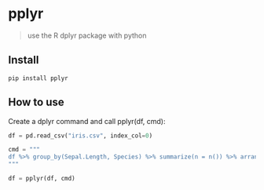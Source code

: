 <!--

#################################################
### THIS FILE WAS AUTOGENERATED! DO NOT EDIT! ###
#################################################
# file to edit: index.ipynb
# command to build the docs after a change: nbdev_build_docs

-->

# pplyr

> use the R dplyr package with python

## Install

`pip install pplyr`

## How to use

Create a dplyr command and call pplyr(df, cmd):
<div class="codecell" markdown="1">
<div class="input_area" markdown="1">

```python
df = pd.read_csv("iris.csv", index_col=0)
```

</div>

</div>
<div class="codecell" markdown="1">
<div class="input_area" markdown="1">

```python
cmd = """
df %>% group_by(Sepal.Length, Species) %>% summarize(n = n()) %>% arrange(-n)
"""

df = pplyr(df, cmd)
```

</div>

</div>
